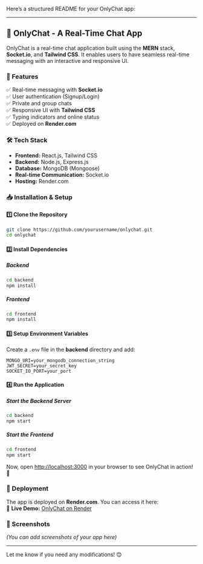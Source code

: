 Here’s a structured README for your OnlyChat app:  

---

## 📢 OnlyChat - A Real-Time Chat App  

OnlyChat is a real-time chat application built using the **MERN** stack, **Socket.io**, and **Tailwind CSS**. It enables users to have seamless real-time messaging with an interactive and responsive UI.  

### 🚀 Features  
✅ Real-time messaging with **Socket.io**  
✅ User authentication (Signup/Login)  
✅ Private and group chats  
✅ Responsive UI with **Tailwind CSS**  
✅ Typing indicators and online status  
✅ Deployed on **Render.com**  

### 🛠 Tech Stack  
- **Frontend:** React.js, Tailwind CSS  
- **Backend:** Node.js, Express.js  
- **Database:** MongoDB (Mongoose)  
- **Real-time Communication:** Socket.io  
- **Hosting:** Render.com  

### 📥 Installation & Setup  

#### 1️⃣ Clone the Repository  
```bash
git clone https://github.com/yourusername/onlychat.git
cd onlychat
```

#### 2️⃣ Install Dependencies  

##### Backend  
```bash
cd backend
npm install
```

##### Frontend  
```bash
cd frontend
npm install
```

#### 3️⃣ Setup Environment Variables  
Create a `.env` file in the **backend** directory and add:  
```env
MONGO_URI=your_mongodb_connection_string
JWT_SECRET=your_secret_key
SOCKET_IO_PORT=your_port
```

#### 4️⃣ Run the Application  

##### Start the Backend Server  
```bash
cd backend
npm start
```

##### Start the Frontend  
```bash
cd frontend
npm start
```

Now, open [http://localhost:3000](http://localhost:3000) in your browser to see OnlyChat in action! 🎉  

### 🚀 Deployment  
The app is deployed on **Render.com**. You can access it here:  
🔗 **Live Demo:** [OnlyChat on Render](https://your-app-url.render.com)  

### 📸 Screenshots  
_(You can add screenshots of your app here)_  

---

Let me know if you need any modifications! 😊
